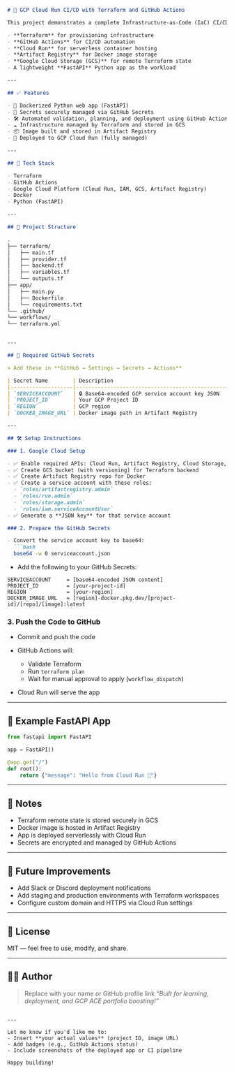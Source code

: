 
```markdown
# 🚀 GCP Cloud Run CI/CD with Terraform and GitHub Actions

This project demonstrates a complete Infrastructure-as-Code (IaC) CI/CD pipeline on **Google Cloud Platform (GCP)** using:

- **Terraform** for provisioning infrastructure
- **GitHub Actions** for CI/CD automation
- **Cloud Run** for serverless container hosting
- **Artifact Registry** for Docker image storage
- **Google Cloud Storage (GCS)** for remote Terraform state
- A lightweight **FastAPI** Python app as the workload

---

## ✅ Features

- 🐳 Dockerized Python web app (FastAPI)
- 🔐 Secrets securely managed via GitHub Secrets
- 🛠️ Automated validation, planning, and deployment using GitHub Actions
- ☁️ Infrastructure managed by Terraform and stored in GCS
- 📦 Image built and stored in Artifact Registry
- 🚀 Deployed to GCP Cloud Run (fully managed)

---

## 🔧 Tech Stack

- Terraform
- GitHub Actions
- Google Cloud Platform (Cloud Run, IAM, GCS, Artifact Registry)
- Docker
- Python (FastAPI)

---

## 📁 Project Structure

.
├── terraform/
│   ├── main.tf
│   ├── provider.tf
│   ├── backend.tf
│   ├── variables.tf
│   └── outputs.tf
├── app/
│   ├── main.py
│   ├── Dockerfile
│   └── requirements.txt
└── .github/
└── workflows/
└── terraform.yml


---

## 🔐 Required GitHub Secrets

> Add these in **GitHub → Settings → Secrets → Actions**

| Secret Name        | Description                                                |
|--------------------|------------------------------------------------------------|
| `SERVICEACCOUNT`   | 🔒 Base64-encoded GCP service account key JSON             |
| `PROJECT_ID`       | Your GCP Project ID                                        |
| `REGION`           | GCP region                                                 |
| `DOCKER_IMAGE_URL` | Docker image path in Artifact Registry                     |

---

## 🛠️ Setup Instructions

### 1. Google Cloud Setup

- ✅ Enable required APIs: Cloud Run, Artifact Registry, Cloud Storage, IAM
- ✅ Create GCS bucket (with versioning) for Terraform backend
- ✅ Create Artifact Registry repo for Docker
- ✅ Create a service account with these roles:
  - `roles/artifactregistry.admin`
  - `roles/run.admin`
  - `roles/storage.admin`
  - `roles/iam.serviceAccountUser`
- ✅ Generate a **JSON key** for that service account

### 2. Prepare the GitHub Secrets

- Convert the service account key to base64:
  ```bash
  base64 -w 0 serviceaccount.json
````

* Add the following to your GitHub Secrets:

```
SERVICEACCOUNT     = [base64-encoded JSON content]
PROJECT_ID         = [your-project-id]
REGION             = [your-region]
DOCKER_IMAGE_URL   = [region]-docker.pkg.dev/[project-id]/[repo]/[image]:latest
```

### 3. Push the Code to GitHub

* Commit and push the code
* GitHub Actions will:

  * Validate Terraform
  * Run `terraform plan`
  * Wait for manual approval to apply (`workflow_dispatch`)
* Cloud Run will serve the app

---

## 🧪 Example FastAPI App

```python
from fastapi import FastAPI

app = FastAPI()

@app.get("/")
def root():
    return {"message": "Hello from Cloud Run 🚀"}
```

---

## 📝 Notes

* Terraform remote state is stored securely in GCS
* Docker image is hosted in Artifact Registry
* App is deployed serverlessly with Cloud Run
* Secrets are encrypted and managed by GitHub Actions

---

## 🔄 Future Improvements

* Add Slack or Discord deployment notifications
* Add staging and production environments with Terraform workspaces
* Configure custom domain and HTTPS via Cloud Run settings

---

## 📜 License

MIT — feel free to use, modify, and share.

---

## 🙋‍♂️ Author

> Replace with your name or GitHub profile link
> *“Built for learning, deployment, and GCP ACE portfolio boosting!”*

```

---

Let me know if you'd like me to:
- Insert **your actual values** (project ID, image URL)
- Add badges (e.g., GitHub Actions status)
- Include screenshots of the deployed app or CI pipeline

Happy building!
```
